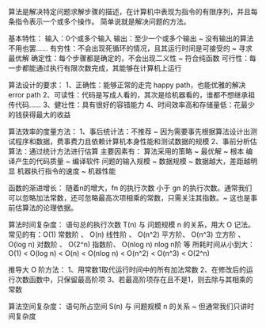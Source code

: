 算法是解决特定问题求解步骤的描述，在计算机中表现为指令的有限序列，并且每条指令表示一个或多个操作。
简单说就是解决问题的方法。

基本特性：
输入：0个或多个输入
输出：至少一个或多个输出 ~ 没有输出的算法不用也罢……
有穷性：不会出现死循环的情况，且其运行时间是可接受的 ~ 寻求最优解
确定性：每个步骤都是确定的，不会出现二义性 ~ 符合纯函数
可行性：每一步都能通过执行有限次数完成，其能够在计算机上运行

算法设计的要求：
1、正确性：能够正常的走完 happy path，也能优雅的解决 error path
2、可读性：代码是写成人看的，其次是给机器看的，谁都不想继承祖传代码……
3、健壮性：具有很好的容错能力
4、时间效率高和存储量低：花最少的钱获得最大的收益

算法效率的度量方法：
1、事后统计法：不推荐 ~ 因为需要事先根据算法设计出测试程序和数据，费事费力且依赖计算机本身性能和测试数据的规模
2、事前分析估算法：通过统计方法进行估算
主要因素有：
算法采用的策略 ~ 最优解 ~ 根本
编译产生的代码质量 ~ 编译软件
问题的输入规模 ~ 数据规模 ~ 数据越大，差距越明显
机器执行指令的速度 ~ 机器性能

函数的渐进增长：
随着n的增大，fn 的执行次数 小于 gn 的执行次数。通常我们可以忽略加法常数，还可忽略最高次项相乘的常数，只需关注其指数。~ 这也是事前估算法的论理依据。

算法时间复杂度：
语句总的执行次数 T(n) 与 问题规模 n 的关系，用大 O 记法。
常见的有：O(1) 常数阶 、 O(n) 线性阶 、 O(n^2) 平方阶、 O(n^3) 立方阶 、 O(log n) 对数阶 、 O(2^n) 指数阶、 O(nlog n) nlog n阶 等
所耗时间从小到大：
O(1) < O(log n) < O(n) < O(nlog n) < O(n^2) < O(n^3) < O(2^n)

推导大 O 阶方法：
1、用常数1取代运行时间中的所有加法常数
2、在修改后的运行次数函数中，只保留最高阶项
3、若最高阶项存在且不是1，则去除与其相乘的常数

算法空间复杂度：
语句所占空间 S(n) 与 问题规模 n 的关系 ~ 但通常我们只讲时间复杂度
